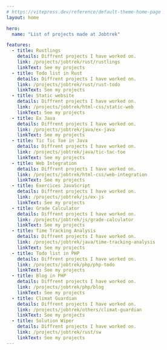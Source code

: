 ```yaml
---
# https://vitepress.dev/reference/default-theme-home-page
layout: home

hero:
  name: "List of projects made at Jobtrek"

features:
  - title: Rustlings
    details: Diffrent projects I have worked on.
    link: /projects/jobtrek/rust/rustlings
    linkText: See my projects
  - title: Todo list in Rust
    details: Diffrent projects I have worked on.
    link: /projects/jobtrek/rust/rust-todo
    linkText: See my projects
  - title: Static website
    details: Diffrent projects I have worked on.
    link: /projects/jobtrek/html-css/static-web
    linkText: See my projects
  - title: Ex Java
    details: Diffrent projects I have worked on.
    link: /projects/jobtrek/java/ex-java
    linkText: See my projects
  - title: Tic Tic Toe in Java
    details: Diffrent projects I have worked on.
    link: /projects/jobtrek/java/tic-tac-toe
    linkText: See my projects
  - title: Web Integration
    details: Diffrent projects I have worked on.
    link: /projects/jobtrek/html-css/web-integration
    linkText: See my projects
  - title: Exercices JavaScript
    details: Diffrent projects I have worked on.
    link: /projects/jobtrek/js/ex-js
    linkText: See my projects
  - title: Grade Calculator
    details: Diffrent projects I have worked on.
    link: /projects/jobtrek/js/grade-calculator
    linkText: See my projects
  - title: Time Tracking Analysis
    details: Diffrent projects I have worked on.
    link: /projects/jobtrek/java/time-tracking-analysis
    linkText: See my projects
  - title: Todo list in PHP
    details: Diffrent projects I have worked on.
    link: /projects/jobtrek/php/php-todo
    linkText: See my projects
  - title: Blog in PHP
    details: Diffrent projects I have worked on.
    link: /projects/jobtrek/php/blog
    linkText: See my projects
  - title: Climat Guardian
    details: Diffrent projects I have worked on.
    link: /projects/jobtrek/others/climat-guardian
    linkText: See my projects
  - title: Solution Wiper
    details: Diffrent projects I have worked on.
    link: /projects/jobtrek/rust/sw
    linkText: See my projects
---
```

